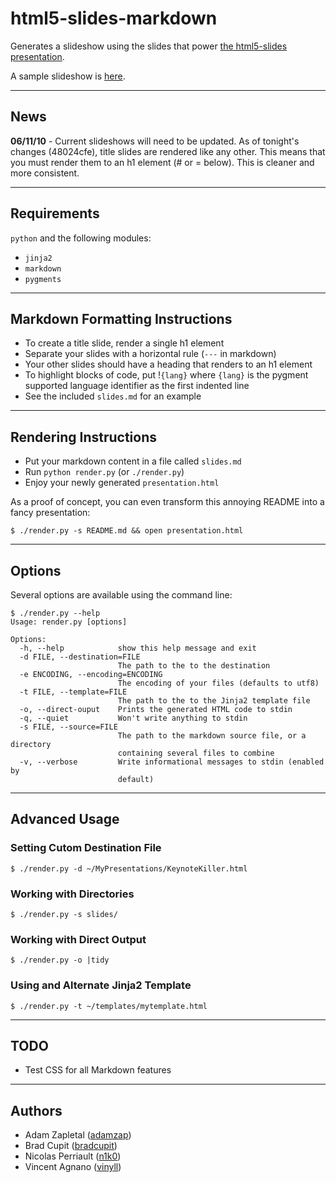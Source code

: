 html5-slides-markdown
=====================

Generates a slideshow using the slides that power
[the html5-slides presentation](http://apirocks.com/html5/html5.html).

A sample slideshow is [here](http://adamzap.com/random/html5-slides-markdown.html).

---

News
----

**06/11/10** - Current slideshows will need to be updated. As of tonight's changes
(48024cfe), title slides are rendered like any other. This means that you must
render them to an h1 element (# or = below). This is cleaner and more
consistent.

---

Requirements
------------

`python` and the following modules:

- `jinja2`
- `markdown`
- `pygments`

---

Markdown Formatting Instructions
--------------------------------

- To create a title slide, render a single h1 element
- Separate your slides with a horizontal rule (`---` in markdown)
- Your other slides should have a heading that renders to an h1 element
- To highlight blocks of code, put !`{lang}` where `{lang}` is the pygment supported language identifier as the first indented line
- See the included `slides.md` for an example

---

Rendering Instructions
----------------------

- Put your markdown content in a file called `slides.md`
- Run `python render.py` (or `./render.py`)
- Enjoy your newly generated `presentation.html`

As a proof of concept, you can even transform this annoying README into a fancy presentation:

    $ ./render.py -s README.md && open presentation.html

---

Options
-------

Several options are available using the command line:

    $ ./render.py --help
    Usage: render.py [options]

    Options:
      -h, --help            show this help message and exit
      -d FILE, --destination=FILE
                            The path to the to the destination
      -e ENCODING, --encoding=ENCODING
                            The encoding of your files (defaults to utf8)
      -t FILE, --template=FILE
                            The path to the to the Jinja2 template file
      -o, --direct-ouput    Prints the generated HTML code to stdin
      -q, --quiet           Won't write anything to stdin
      -s FILE, --source=FILE
                            The path to the markdown source file, or a directory
                            containing several files to combine
      -v, --verbose         Write informational messages to stdin (enabled by
                            default)

---

Advanced Usage
--------------

### Setting Cutom Destination File

    $ ./render.py -d ~/MyPresentations/KeynoteKiller.html

### Working with Directories

    $ ./render.py -s slides/

### Working with Direct Output

    $ ./render.py -o |tidy

### Using and Alternate Jinja2 Template

    $ ./render.py -t ~/templates/mytemplate.html

---

TODO
----

- Test CSS for all Markdown features

---

Authors
-------

- Adam Zapletal ([adamzap](http://github.com/adamzap))
- Brad Cupit ([bradcupit](github.com/bradcupit))
- Nicolas Perriault ([n1k0](github.com/n1k0))
- Vincent Agnano ([vinyll](github.com/vinyll))
